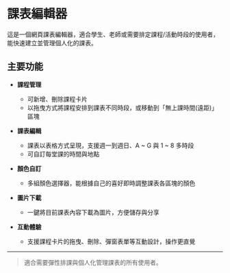 # 課表編輯器

這是一個網頁課表編輯器，適合學生、老師或需要排定課程/活動時段的使用者，能快速建立並管理個人化的課表。

## 主要功能

- **課程管理**  
  - 可新增、刪除課程卡片
  - 以拖曳方式將課程安排到課表不同時段，或移動到「無上課時間(遠距)」區塊

- **課表編輯**  
  - 課表以表格方式呈現，支援週一到週日、A ~ G 與 1 ~ 8 多時段
  - 可自訂每堂課的時間與地點

- **顏色自訂**  
  - 多組顏色選擇器，能根據自己的喜好即時調整課表各區塊的顏色

- **圖片下載**  
  - 一鍵將目前課表內容下載為圖片，方便儲存與分享

- **互動體驗**  
  - 支援課程卡片的拖曳、刪除、彈窗表單等互動設計，操作更直覺

---

> 適合需要彈性排課與個人化管理課表的所有使用者。
